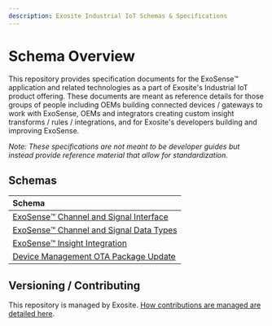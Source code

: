 ```yaml
---
description: Exosite Industrial IoT Schemas & Specifications
---
```


# Schema Overview

This repository provides specification documents for the ExoSense™️ application and related technologies as a part of Exosite's Industrial IoT product offering. These documents are meant as reference details for those groups of people including OEMs building connected devices / gateways to work with ExoSense, OEMs and integrators creating custom insight transforms / rules / integrations, and for Exosite's developers building and improving ExoSense.

_Note: These specifications are not meant to be developer guides but instead provide reference material that allow for standardization._ 

## Schemas

| Schema |
| :--- |
| [ExoSense™️ Channel and Signal Interface](data-types.md) |
| [ExoSense™️ Channel and Signal Data Types](channel-signal_io_schema.md) |
| [ExoSense™️ Insight Integration](insight_transform_integration_schema.md) |
| [Device Management OTA Package Update](ota_update_schema.md) |

## Versioning / Contributing

This repository is managed by Exosite. [How contributions are managed are detailed here](contributing.md).

